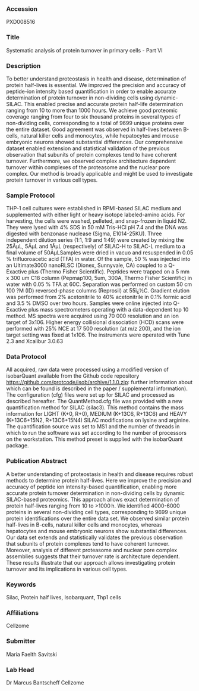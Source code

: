 ### Accession
PXD008516

### Title
Systematic analysis of protein turnover in primary cells - Part VI

### Description
To better understand proteostasis in health and disease, determination of protein half-lives is essential. We improved the precision and accuracy of peptide-ion intensity based quantification in order to enable accurate determination of protein turnover in non-dividing cells using dynamic-SILAC. This enabled precise and accurate protein half-life determination ranging from 10 to more than 1000 hours. We achieve good proteomic coverage ranging from four to six thousand proteins in several types of non-dividing cells, corresponding to a total of 9699 unique proteins over the entire dataset. Good agreement was observed in half-lives between B-cells, natural killer cells and monocytes, while hepatocytes and mouse embryonic neurons showed substantial differences.  Our comprehensive dataset enabled extension and statistical validation of the previous observation that subunits of protein complexes tend to have coherent turnover. Furthermore, we observed complex architecture dependent turnover within complexes of the proteasome and the nuclear pore complex. Our method is broadly applicable and might be used to investigate protein turnover in various cell types.

### Sample Protocol
THP-1 cell cultures were established in RPMI-based SILAC medium and supplemented with either light or heavy isotope labeled-amino acids. For harvesting, the cells were washed, pelleted, and snap-frozen in liquid N2. They were lysed with 4% SDS in 50 mM Tris-HCl pH 7.4 and the DNA was digested with benzonase nuclease (Sigma, E1014-25KU). Three independent dilution series (1:1, 1:9 and 1:49) were created by mixing the 25ÂµL, 5ÂµL and 1ÂµL (respectively) of SILAC-H to SILAC-L medium to a final volume of 50ÂµLSamples were dried in vacuo and resuspended in 0.05 % trifluoroacetic acid (TFA) in water. Of the sample, 50 % was injected into an Ultimate3000 nanoRLSC (Dionex, Sunnyvale, CA) coupled to a Q-Exactive plus (Thermo Fisher Scientific). Peptides were trapped on a 5 mm x 300 um C18 column (Pepmap100, 5um, 300A, Thermo Fisher Scientific) in water with 0.05 % TFA at 60C. Separation was performed on custom 50 cm 100 ?M (ID) reversed-phase columns (Reprosil) at 55ï¿½C. Gradient elution was performed from 2% acetonitrile to 40% acetonitrile in 0.1% formic acid and 3.5 % DMSO over two hours. Samples were online injected into Q-Exactive plus mass spectrometers operating with a data-dependent top 10 method. MS spectra were acquired using 70 000 resolution and an ion target of 3x106. Higher energy collisional dissociation (HCD) scans were performed with 25% NCE at 17 500 resolution (at m/z 200), and the ion target setting was fixed at 1x106. The instruments were operated with Tune 2.3 and Xcalibur 3.0.63

### Data Protocol
All acquired, raw data were processed using a modified version of isobarQuant available from the Github code repository https://github.com/protcode/isob/archive/1.1.0.zip: further information about which can be found is described in the paper / supplemental information). The configuration (cfg) files were set up for SILAC and processed as described hereafter. The QuantMethod.cfg file was provided with a new quantification method for SILAC (silac3).  This method contains the mass information for LIGHT (K+0, R+0), MEDIUM (K+13C6, R+13C6) and HEAVY (K+13C6+15N2, R+13C6+15N4) SILAC modifications on lysine and arginine. The quantification source was set to MS1 and the number of threads in which to run the software was set according to the number of processors on the workstation. This method preset is supplied with the isobarQuant package.

### Publication Abstract
A better understanding of proteostasis in health and disease requires robust methods to determine protein half-lives. Here we improve the precision and accuracy of peptide ion intensity-based quantification, enabling more accurate protein turnover determination in non-dividing cells by dynamic SILAC-based proteomics. This approach allows exact determination of protein half-lives ranging from 10 to &gt;1000&#x2009;h. We identified 4000-6000 proteins in several non-dividing cell types, corresponding to 9699 unique protein identifications over the entire data set. We observed similar protein half-lives in B-cells, natural killer cells and monocytes, whereas hepatocytes and mouse embryonic neurons show substantial differences. Our data set extends and statistically validates the previous observation that subunits of protein complexes tend to have coherent turnover. Moreover, analysis of different proteasome and nuclear pore complex assemblies suggests that their turnover rate is architecture dependent. These results illustrate that our approach allows investigating protein turnover and its implications in various cell types.

### Keywords
Silac, Protein half lives, Isobarquant, Thp1 cells

### Affiliations
Cellzome

### Submitter
Maria Faelth Savitski

### Lab Head
Dr Marcus Bantscheff
Cellzome


